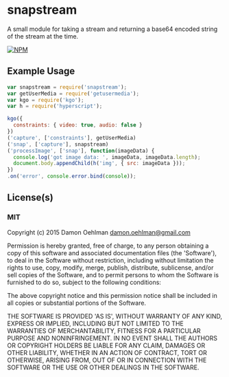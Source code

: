 # snapstream

A small module for taking a stream and returning a base64 encoded string of the
stream at the time.


[![NPM](https://nodei.co/npm/snapstream.png)](https://nodei.co/npm/snapstream/)



## Example Usage

```js
var snapstream = require('snapstream');
var getUserMedia = require('getusermedia');
var kgo = require('kgo');
var h = require('hyperscript');

kgo({
  constraints: { video: true, audio: false }
})
('capture', ['constraints'], getUserMedia)
('snap', ['capture'], snapstream)
('processImage', ['snap'], function(imageData) {
  console.log('got image data: ', imageData, imageData.length);
  document.body.appendChild(h('img', { src: imageData }));
})
.on('error', console.error.bind(console));

```

## License(s)

### MIT

Copyright (c) 2015 Damon Oehlman <damon.oehlman@gmail.com>

Permission is hereby granted, free of charge, to any person obtaining
a copy of this software and associated documentation files (the
'Software'), to deal in the Software without restriction, including
without limitation the rights to use, copy, modify, merge, publish,
distribute, sublicense, and/or sell copies of the Software, and to
permit persons to whom the Software is furnished to do so, subject to
the following conditions:

The above copyright notice and this permission notice shall be
included in all copies or substantial portions of the Software.

THE SOFTWARE IS PROVIDED 'AS IS', WITHOUT WARRANTY OF ANY KIND,
EXPRESS OR IMPLIED, INCLUDING BUT NOT LIMITED TO THE WARRANTIES OF
MERCHANTABILITY, FITNESS FOR A PARTICULAR PURPOSE AND NONINFRINGEMENT.
IN NO EVENT SHALL THE AUTHORS OR COPYRIGHT HOLDERS BE LIABLE FOR ANY
CLAIM, DAMAGES OR OTHER LIABILITY, WHETHER IN AN ACTION OF CONTRACT,
TORT OR OTHERWISE, ARISING FROM, OUT OF OR IN CONNECTION WITH THE
SOFTWARE OR THE USE OR OTHER DEALINGS IN THE SOFTWARE.
